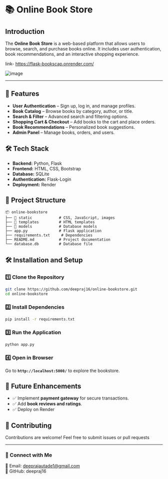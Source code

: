 
# 📚 Online Book Store

## Introduction

The **Online Book Store** is a web-based platform that allows users to browse, search, and purchase books online. It includes user authentication, book recommendations, and an interactive shopping experience.


link- https://flask-bookscap.onrender.com/

![image](https://github.com/user-attachments/assets/ef279855-f7db-464f-acb9-5d7e45a559bf)

---

## 🚀 Features

- **User Authentication** – Sign up, log in, and manage profiles.
- **Book Catalog** – Browse books by category, author, or title.
- **Search & Filter** – Advanced search and filtering options.
- **Shopping Cart & Checkout** – Add books to the cart and place orders.
- **Book Recommendations** – Personalized book suggestions.
- **Admin Panel** – Manage books, orders, and users.

## 🛠️ Tech Stack

- **Backend:** Python, Flask
- **Frontend:** HTML, CSS, Bootstrap 
- **Database:** SQLite
- **Authentication:**  Flask-Login 
- **Deployment:** Render 

## 📂 Project Structure

```
📦 online-bookstore
├── 📁 static            # CSS, JavaScript, images
├── 📁 templates         # HTML templates
├── 📁 models            # Database models
├── app.py              # Flask application
├── requirements.txt     # Dependencies
├── README.md           # Project documentation
└── database.db         # Database file
```

## 🛠️ Installation and Setup

### 1️⃣ Clone the Repository

```bash
git clone https://github.com/deepraj16/online-bookstore.git
cd online-bookstore
```

### 2️⃣ Install Dependencies

```bash
pip install -r requirements.txt
```

### 3️⃣ Run the Application

```bash
python app.py
```

### 4️⃣ Open in Browser

Go to **`http://localhost:5000/`** to explore the bookstore.

## 📌 Future Enhancements

- ✅ Implement **payment gateway** for secure transactions.
- ✅ Add **book reviews and ratings**.
- ✅ Deploy on  Render 

## 🤝 Contributing

Contributions are welcome! Feel free to submit issues or pull requests

---

### 🔗 Connect with Me

📧 Email: [deeprajautade1@gmail.com](mailto\:deeprajautade1@gmail.com)\
🔗 GitHub: deepraj16

